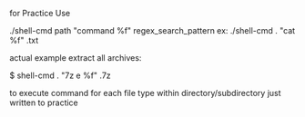  for Practice
 Use
 
 ./shell-cmd path "command %f" regex_search_pattern
 ex:
 ./shell-cmd . "cat %f" .txt
 
 actual example extract all archives:
 
 $ shell-cmd . "7z e %f" .7z
 
 to execute command for each file type within directory/subdirectory
 just written to practice

